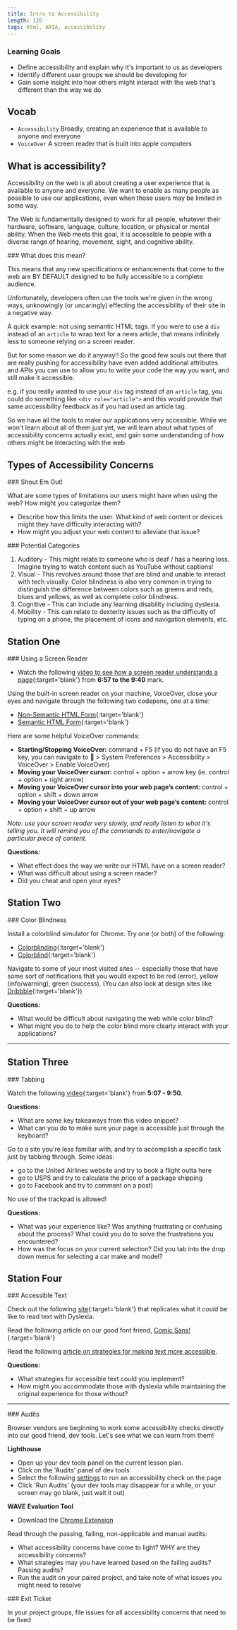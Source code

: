 ```yaml
---
title: Intro to Accessibility
length: 120
tags: html, ARIA, accessibility
---
```


### Learning Goals

* Define accessibility and explain why it's important to us as developers
* Identify different user groups we should be developing for
* Gain some insight into how others might interact with the web that's different than the way we do

## Vocab

- `Accessibility` Broadly, creating an experience that is available to anyone and everyone
- `VoiceOver` A screen reader that is built into apple computers

##  What is accessibility?

Accessibility on the web is all about creating a user experience that is available to anyone and everyone. We want to enable as many people as possible to use our applications, even when those users may be limited in some way.

The Web is fundamentally designed to work for all people, whatever their hardware, software, language, culture, location, or physical or mental ability. When the Web meets this goal, it is accessible to people with a diverse range of hearing, movement, sight, and cognitive ability.

<section class="note">
### What does this mean?

This means that any new specifications or enhancements that come to the web are BY DEFAULT designed to be fully accessible to a complete audience.
</section>

Unfortunately, developers often use the tools we're given in the wrong ways, unknowingly (or uncaringly) effecting the accessibility of their site in a negative way.

A quick example: not using semantic HTML tags. If you were to use a `div` instead of an `article` to wrap text for a news article, that means infinitely less to someone relying on a screen reader.

But for some reason we do it anyway!! So the good few souls out there that are really pushing for accessibility have even added additional attributes and APIs you can use to allow you to write your code the way you want, and still make it accessible.

e.g. if you really wanted to use your `div` tag instead of an `article` tag, you could do something like `<div role="article">` and this would provide that same accessibility feedback as if you had used an article tag.

So we have all the tools to make our applications very accessible. While we won't learn about all of them just yet, we will learn about what types of accessibility concerns actually exist, and gain some understanding of how others might be interacting with the web.

## Types of Accessibility Concerns



<section class="call-to-action">
### Shout Em Out!

What are some types of limitations our users might have when using the web?  How might you categorize them?

* Describe how this limits the user.  What kind of web content or devices might they have difficulty interacting with?
* How might you adjust your web content to alleviate that issue?
</section>

<section class="answer">
### Potential Categories  

1. Auditory - This might relate to someone who is deaf / has a hearing loss.  Imagine trying to watch content such as YouTube without captions!
2. Visual - This revolves around those that are blind and unable to interact with tech visually.  Color blindness is also very common in trying to distinguish the difference between colors such as greens and reds, blues and yellows, as well as complete color blindness.
3. Cognitive - This can include any learning disability including dyslexia.
4. Mobility - This can relate to dexterity issues such as the difficulty of typing on a phone, the placement of icons and navigation elements, etc.  
</section>

## Station One

<section class="call-to-action">
### Using a Screen Reader

* Watch the following [video to see how a screen reader understands a page](https://youtu.be/qdB8SRhqvFc?t=417){:target='blank'} from **6:57 to the 9:40** mark.

Using the built-in screen reader on your machine, VoiceOver, close your eyes and navigate through the following two codepens, one at a time:

* [Non-Semantic HTML Form](https://codepen.io/damwhit/full/JZmeqQ){:target='blank'}
* [Semantic HTML Form](https://codepen.io/damwhit/full/WyaMaQ){:target='blank'}

Here are some helpful VoiceOver commands:

* **Starting/Stopping VoiceOver:** command + F5 (if you do not have an F5 key, you can navigate to  > System Preferences > Accessibility > VoiceOver > Enable VoiceOver)
* **Moving your VoiceOver cursor:** control + option + arrow key (ie. control + option + right arrow)
* **Moving your VoiceOver cursor into your web page’s content:** control + option + shift + down arrow
* **Moving your VoiceOver cursor out of your web page’s content:** control + option + shift + up arrow

*Note: use your screen reader very slowly, and really listen to what it's telling you. It will remind you of the commands to enter/navigate a particular piece of content.*

**Questions:**
* What effect does the way we write our HTML have on a screen reader?
* What was difficult about using a screen reader?
* Did you cheat and open your eyes?
</section>

## Station Two


<section class="call-to-action">
### Color Blindness
 
Install a colorblind simulator for Chrome. Try one (or both) of the following:

* [Colorblinding](https://chrome.google.com/webstore/detail/colorblinding/dgbgleaofjainknadoffbjkclicbbgaa/related?hl=en){:target='blank'}
* [Colorblind](https://chrome.google.com/webstore/detail/colorblind-dalton-for-goo/afcafnelafcgjinkaeohkalmfececool/related?hl=en){:target='blank'}

Navigate to some of your most visited sites -- especially those that have some sort of notifications that you would expect to be red (error), yellow (info/warning), green (success). (You can also look at design sites like [Dribbble](https://www.dribbble.com){:target='blank'})

**Questions:**
* What would be difficult about navigating the web while color blind?
* What might you do to help the color blind more clearly interact with your applications?
</section>



----------------------------------------------



## Station Three

<section class="call-to-action">
### Tabbing

Watch the following [video](https://youtu.be/hKIQkgPVXH4?t=307){:target='blank'} from **5:07 - 9:50**.

**Questions:**
* What are some key takeaways from this video snippet?
* What can you do to make sure your page is accessible just through the keyboard?

Go to a site you're less familiar with, and try to accomplish a specific task just by tabbing through. Some ideas:

* go to the United Airlines website and try to book a flight outta here
* go to USPS and try to calculate the price of a package shipping
* go to Facebook and try to comment on a post)

No use of the trackpad is allowed!

**Questions:**
* What was your experience like? Was anything frustrating or confusing about the process? What could you do to solve the frustrations you encountered?
* How was the focus on your current selection? Did you tab into the drop down menus for selecting a car make and model?
</section>

## Station Four

<section class="call-to-action">
### Accessible Text

Check out the following [site](http://geon.github.io/programming/2016/03/03/dsxyliea){:target='blank'} that replicates what it *could* be like to read text with Dyslexia. 

Read the following article on our good font friend, [Comic Sans!](https://www.thecut.com/2017/03/the-reason-comic-sans-is-a-public-good.html){:target='blank'}

Read the following [article on strategies for making text more accessible]( https://www.makeuseof.com/tag/reading-web-dyslexia-heres-make-easier/).

**Questions:**
* What strategies for accessible text could you implement?
* How might you accommodate those with dyslexia while maintaining the original experience for those without?
</section>




----------------------------------------------


<section class="call-to-action">
### Audits 

Browser vendors are beginning to work some accessibility checks directly into our good friend, dev tools. Let's see what we can learn from them! 

**Lighthouse**
* Open up your dev tools panel on the current lesson plan.
* Click on the 'Audits' panel of dev tools
* Select the following [settings](https://imgur.com/QMMFc0R) to run an accessibility check on the page
* Click 'Run Audits' (your dev tools may disappear for a while, or your screen may go blank, just wait it out)

**WAVE Evaluation Tool**
* Download the [Chrome Extension](https://chrome.google.com/webstore/detail/wave-evaluation-tool/jbbplnpkjmmeebjpijfedlgcdilocofh?hl=en-US)

Read through the passing, failing, non-applicable and manual audits:
* What accessibility concerns have come to light? WHY are they accessibility concerns?
* What strategies may you have learned based on the failing audits? Passing audits?
* Run the audit on your paired project, and take note of what issues you might need to resolve
</section>

<section class="checks-for-understanding">
### Exit Ticket

In your project groups, file issues for all accessibility concerns that need to be fixed 
</section>